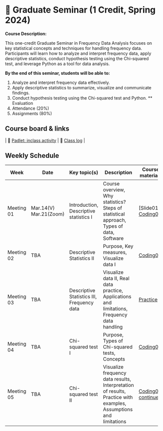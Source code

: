 # 🌿 Graduate Seminar (1 Credit, Spring 2024)

**Course Description:**

This one-credit Graduate Seminar in Frequency Data Analysis focuses on key statistical concepts and techniques for handling frequency data. Participants will learn how to analyze and interpret frequency data, apply descriptive statistics, conduct hypothesis testing using the Chi-squared test, and leverage Python as a tool for data analysis.

**By the end of this seminar, students will be able to:**

1. Analyze and interpret frequency data effectively.
2. Apply descriptive statistics to summarize, visualize and communicate findings.
3. Conduct hypothesis testing using the Chi-squared test and Python.
** Evaluation
1. Attendance (20%)
2. Assignments (80%)
   
## Course board & links
| 🌱 [Padlet: inclass activity](https://padlet.com/mirankim316/S24Seminar) | 🌱 [Class log](https://github.com/MK316/Spring2024/blob/main/log-seminar.md) |

## Weekly Schedule

|Week|Date | Key topic(s)|Description|Course materials|Suppl.|
|--|--|--|--|--|--|
|Meeting 01|Mar.14(V)<br>Mar.21(Zoom)|Introduction, <br>Descriptive statistics I|Course overview, Why statistics? Steps of statistical approach, Types of data, Software|[Slide01]<br>[Coding01](https://github.com/MK316/Spring2024/blob/main/Seminar/Seminar01A.ipynb)|[dataformat](https://github.com/MK316/Spring2024/blob/main/Seminar/dataformat.md)|
|Meeting 02|TBA|Descriptive Statistics II|Purpose, Key measures, Visualize data I|[Coding02](https://github.com/MK316/Spring2024/blob/main/Seminar/Seminar01B.ipynb)|[dataframe](https://github.com/MK316/Coding4ET/blob/main/Lessons/Lesson07a.md)|
|Meeting 03|TBA|Descriptive Statistics III, Frequency data|Visualize data II, Real data practice, Applications and limitations, Frequency data handling|[Practice](https://github.com/MK316/Spring2024/blob/main/Seminar/Seminar01C.ipynb)||
|Meeting 04|TBA|Chi-squared test I|Purpose, Types of Chi-squared tests, Concepts|[Coding03](https://github.com/MK316/Spring2024/blob/main/Seminar/Chi_squared01.ipynb)|🔴[Dataframe](https://github.com/MK316/Coding4ET/blob/main/Lessons/Lesson07a.md)|
|Meeting 05|TBA|Chi-squared test II|Visualize frequency data results, Interpretation of results, Practice with examples, Assumptions and limitations|[Coding03: continue](https://github.com/MK316/Spring2024/blob/main/Seminar/Chi_squared01.ipynb)||

